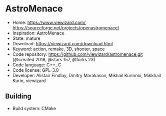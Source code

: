 # AstroMenace

- Home: https://www.viewizard.com/, https://sourceforge.net/projects/openastromenace/
- Inspiration: AstroMenace
- State: mature
- Download: https://viewizard.com/download.html
- Keyword: action, remake, 3D, shooter, space
- Code repository: https://github.com/viewizard/astromenace.git (@created 2018, @stars 157, @forks 23)
- Code language: C++, C
- Code license: GPL-3.0
- Developer: Alistair Findlay, Dmitry Marakasov, Mikhail Kurinnoi, Mikkhail Kurin, viewizard

## Building

- Build system: CMake
